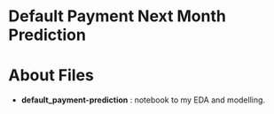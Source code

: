 # Default Payment Next Month Prediction

# About Files
- **default_payment-prediction** : notebook to my EDA and modelling.
